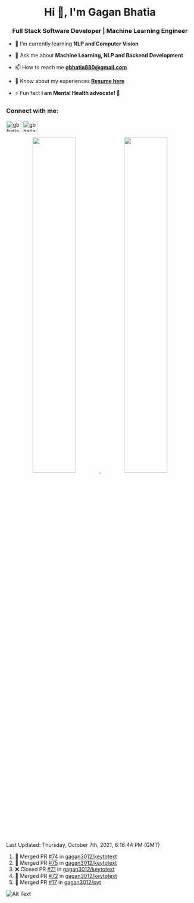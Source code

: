 <h1 align="center">Hi 👋, I'm Gagan Bhatia</h1>
<h3 align="center">Full Stack Software Developer | Machine Learning Engineer</h3>

- 🌱 I’m currently learning **NLP and Computer Vision**

- 💬 Ask me about **Machine Learning, NLP and Backend Development**

- 📫 How to reach me **gbhatia880@gmail.com**

- 📄 Know about my experiences [**Resume here**](https://drive.google.com/file/d/1VebQQLX8_SjgyhgccZByyDmtsXevF4Zf/view?usp=sharing)

- ⚡ Fun fact **I am Mental Health advocate! 🧠**

<h3 align="left">Connect with me:</h3>
<p align="left">
<a href="https://twitter.com/gbhatia30" target="blank"><img align="center" src="https://cdn.jsdelivr.net/npm/simple-icons@3.0.1/icons/twitter.svg" alt="gbhatia30" height="30" width="40" /></a>
<a href="https://linkedin.com/in/gbhatia30" target="blank"><img align="center" src="https://cdn.jsdelivr.net/npm/simple-icons@3.0.1/icons/linkedin.svg" alt="gbhatia30" height="30" width="40" /></a>
</p>

<p align="center">
<a href="https://github-readme-stats.vercel.app/api?username=gagan3012&count_private=true&show_icons=true&include_all_commits=false&hide_border=true&hide_title=true">
  <img width="48%"  src="https://github-readme-stats.vercel.app/api?username=gagan3012&count_private=true&show_icons=true&include_all_commits=false&hide_border=true&hide_title=true" />
</a>
<a href="https://github-readme-streak-stats.herokuapp.com/?user=gagan3012&hide_border=true">
  <img width="48%"  src="https://github-readme-streak-stats.herokuapp.com/?user=gagan3012&hide_border=true" />
</a>
</p>

<!--RECENT_ACTIVITY:last_update-->
Last Updated: Thursday, October 7th, 2021, 6:16:44 PM (GMT)
<!--RECENT_ACTIVITY:last_update_end-->
<!--RECENT_ACTIVITY:start-->

1. 🎉 Merged PR [#74](https://github.com/gagan3012/keytotext/pull/74) in [gagan3012/keytotext](https://github.com/gagan3012/keytotext)
2. 🎉 Merged PR [#75](https://github.com/gagan3012/keytotext/pull/75) in [gagan3012/keytotext](https://github.com/gagan3012/keytotext)
3. ❌ Closed PR [#71](https://github.com/gagan3012/keytotext/pull/71) in [gagan3012/keytotext](https://github.com/gagan3012/keytotext)
4. 🎉 Merged PR [#72](https://github.com/gagan3012/keytotext/pull/72) in [gagan3012/keytotext](https://github.com/gagan3012/keytotext)
5. 🎉 Merged PR [#17](https://github.com/gagan3012/pyt/pull/17) in [gagan3012/pyt](https://github.com/gagan3012/pyt)
<!--RECENT_ACTIVITY:end-->

![Alt Text](https://github.com/gagan3012/gagan3012/blob/output/github-contribution-grid-snake.gif)

